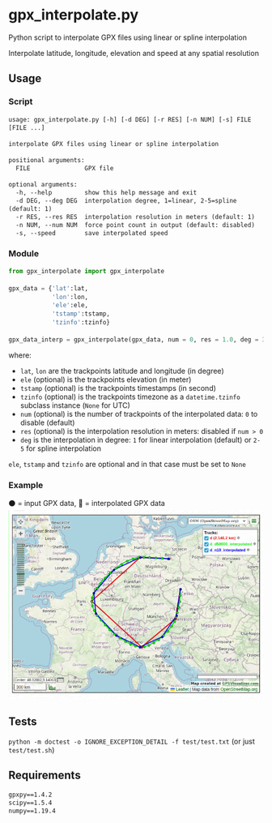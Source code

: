 # gpx_interpolate.py

Python script to interpolate GPX files using linear or spline interpolation

Interpolate latitude, longitude, elevation and speed at any spatial resolution

## Usage

### Script
```
usage: gpx_interpolate.py [-h] [-d DEG] [-r RES] [-n NUM] [-s] FILE [FILE ...]

interpolate GPX files using linear or spline interpolation

positional arguments:
  FILE               GPX file

optional arguments:
  -h, --help         show this help message and exit
  -d DEG, --deg DEG  interpolation degree, 1=linear, 2-5=spline (default: 1)
  -r RES, --res RES  interpolation resolution in meters (default: 1)
  -n NUM, --num NUM  force point count in output (default: disabled)
  -s, --speed        save interpolated speed
```

### Module
```python
from gpx_interpolate import gpx_interpolate

gpx_data = {'lat':lat,
            'lon':lon,
            'ele':ele,
            'tstamp':tstamp,
            'tzinfo':tzinfo}

gpx_data_interp = gpx_interpolate(gpx_data, num = 0, res = 1.0, deg = 3)
```

where:
* `lat`, `lon` are the trackpoints latitude and longitude (in degree)
* `ele` (optional) is the trackpoints elevation (in meter)
* `tstamp` (optional) is the trackpoints timestamps (in second)
* `tzinfo` (optional) is the trackpoints timezone as a `datetime.tzinfo` subclass instance (`None` for UTC)
* `num` (optional) is the number of trackpoints of the interpolated data: `0` to disable (default)
* `res` (optional) is the interpolation resolution in meters: disabled if `num > 0`
* `deg` is the interpolation in degree: `1` for linear interpolation (default) or `2-5` for spline interpolation

`ele`, `tstamp` and `tzinfo` are optional and in that case must be set to `None`

### Example
:black_circle: = input GPX data, :red_circle: = interpolated GPX data  
![plot.png](plot.png)

## Tests

`python -m doctest -o IGNORE_EXCEPTION_DETAIL -f test/test.txt` (or just `test/test.sh`)

## Requirements
```
gpxpy==1.4.2
scipy==1.5.4
numpy==1.19.4
```
